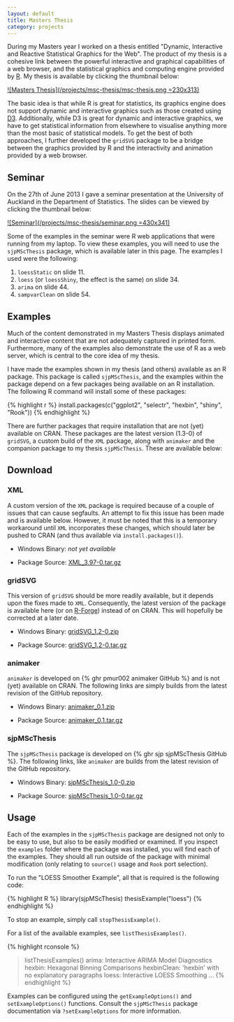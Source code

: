 ```yaml
---
layout: default
title: Masters Thesis
category: projects
---
```


During my Masters year I worked on a thesis entitled "Dynamic,
Interactive and Reactive Statistical Graphics for the Web". The
product of my thesis is a cohesive link between the powerful
interactive and graphical capabilities of a web browser, and the
statistical graphics and computing engine provided by
[R](http://www.r-project.org/). My thesis is available by clicking the
thumbnail below:

[![Masters Thesis](/projects/msc-thesis/msc-thesis.png =230x313)](/projects/msc-thesis/msc-thesis.pdf)

The basic idea is that while R is great for statistics, its graphics
engine does not support dynamic and interactive graphics such as those
created using [D3](http://d3js.org/). Additionally, while D3 is great
for dynamic and interactive graphics, we have to get statistical
information from elsewhere to visualise anything more than the most
basic of statistical models. To get the best of both approaches, I
further developed the `gridSVG` package to be a bridge between the
graphics provided by R and the interactivity and animation provided by
a web browser.

## Seminar

On the 27th of June 2013 I gave a seminar presentation at the
University of Auckland in the Department of Statistics. The slides can
be viewed by clicking the thumbnail below:

[![Seminar](/projects/msc-thesis/seminar.png =430x341)](/projects/msc-thesis/slides/seminar.html)

Some of the examples in the seminar were R web applications that were
running from my laptop. To view these examples, you will need to use
the `sjpMScThesis` package, which is available later in this page. The
examples I used were the following:

1. `loessStatic` on slide 11.
2. `loess` (or `loessShiny`, the effect is the same) on slide 34.
3. `arima` on slide 44.
4. `sampvarClean` on slide 54.

## Examples

Much of the content demonstrated in my Masters Thesis displays
animated and interactive content that are not adequately captured in
printed form. Furthermore, many of the examples also demonstrate the
use of R as a web server, which is central to the core idea of my
thesis.

I have made the examples shown in my thesis (and others) available as
an R package. This package is called `sjpMScThesis`, and the examples
within the package depend on a few packages being available on an R
installation. The following R command will install some of these
packages:

{% highlight r %}
install.packages(c("ggplot2", "selectr", "hexbin", "shiny", "Rook"))
{% endhighlight %}

There are further packages that require installation that are not
(yet) available on CRAN. These packages are the latest version (1.3-0)
of `gridSVG`, a custom build of the `XML` package, along with
`animaker` and the companion package to my thesis
`sjpMScThesis`. These are available below:

## Download

### XML

A custom version of the `XML` package is required because of a couple
of issues that can cause segfaults. An attempt to fix this issue has
been made and is available below. However, it must be noted that this
is a temporary workaround until `XML` incorporates these changes,
which should later be pushed to CRAN (and thus available via
`install.packages()`).

* Windows Binary: *not yet available*

* Package Source: [XML_3.97-0.tar.gz](/projects/msc-thesis/XML_3.97-0.tar.gz)

### gridSVG

This version of `gridSVG` should be more readily available, but it
depends upon the fixes made to `XML`. Consequently, the latest version
of the package is available here (or on
[R-Forge](http://r-forge.r-project.org/R/?group_id=1025)) instead of
on CRAN. This will hopefully be corrected at a later date.

* Windows Binary: [gridSVG_1.2-0.zip](/projects/msc-thesis/gridSVG_1.2-0.zip)

* Package Source: [gridSVG_1.2-0.tar.gz](/projects/msc-thesis/gridSVG_1.2-0.tar.gz)

### animaker

`animaker` is developed on {% ghr pmur002 animaker GitHub %} and is
not (yet) available on CRAN. The following links are simply builds
from the latest revision of the GitHub repository.

* Windows Binary: [animaker_0.1.zip](/projects/msc-thesis/animaker_0.1.zip)

* Package Source: [animaker_0.1.tar.gz](/projects/msc-thesis/animaker_0.1.tar.gz)

### sjpMScThesis

The `sjpMScThesis` package is developed on {% ghr sjp sjpMScThesis GitHub %}. The following links, like `animaker` are builds from the
latest revision of the GitHub repository.

* Windows Binary: [sjpMScThesis_1.0-0.zip](/projects/msc-thesis/sjpMScThesis_1.0-0.zip)

* Package Source: [sjpMScThesis_1.0-0.tar.gz](/projects/msc-thesis/sjpMScThesis_1.0-0.tar.gz)

## Usage

Each of the examples in the `sjpMScThesis` package are designed not
only to be easy to use, but also to be easily modified or examined. If
you inspect the `examples` folder where the package was installed, you
will find each of the examples. They should all run outside of the
package with minimal modification (only relating to `source()` usage
and `Rook` port selection).

To run the "LOESS Smoother Example", all that is required is the
following code:

{% highlight R %}
library(sjpMScThesis)
thesisExample("loess")
{% endhighlight %}

To stop an example, simply call `stopThesisExample()`.

For a list of the available examples, see `listThesisExamples()`.

{% highlight rconsole %}
> listThesisExamples()
 arima: Interactive ARIMA Model Diagnostics
 hexbin: Hexagonal Binning Comparisons
 hexbinClean: 'hexbin' with no explanatory paragraphs
 loess: Interactive LOESS Smoothing
 ...
{% endhighlight %}

Examples can be configured using the `getExampleOptions()` and
`setExampleOptions()` functions. Consult the `sjpMScThesis` package
documentation via `?setExampleOptions` for more information.
